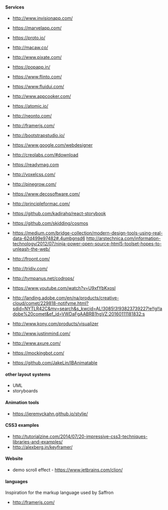 #### Services

- http://www.invisionapp.com/
- https://marvelapp.com/
- https://proto.io/
- http://macaw.co/
- http://www.pixate.com/
- https://popapp.in/
- https://www.flinto.com/
- https://www.fluidui.com/
- http://www.appcooker.com/
- https://atomic.io/
- http://neonto.com/
- http://framerjs.com/
- http://bootstrapstudio.io/
- https://www.google.com/webdesigner
- http://creolabs.com/#download
- https://readymag.com
- http://voxelcss.com/
- http://pinegrow.com/
- https://www.decosoftware.com/
- http://principleformac.com/
- https://github.com/kadirahq/react-storybook
- https://github.com/skidding/cosmos

- https://medium.com/bridge-collection/modern-design-tools-using-real-data-62d499e97482#.4umbgnsd6 http://arstechnica.com/information-technology/2012/07/ninja-power-open-source-html5-toolset-hopes-to-unleash-the-web/
- http://froont.com/
- http://tridiv.com/
- http://tympanus.net/codrops/
- https://www.youtube.com/watch?v=U9xfYbKxosI
- http://landing.adobe.com/en/na/products/creative-cloud/comet/229818-notifyme.html?sdid=NYTLR42C&mv=search&s_kwcid=AL!3085!3!93823739227!e!!g!!adobe%20comet&ef_id=VWDaFgAABRB1hgVZ:20160111181832:s
- http://www.kony.com/products/visualizer
- http://www.justinmind.com/
- http://www.axure.com/
- https://mockingbot.com/
- https://github.com/JakeLin/IBAnimatable

#### other layout systems

- UML
- storyboards


#### Animation tools

- https://jeremyckahn.github.io/stylie/


#### CSS3 examples

- http://tutorialzine.com/2014/07/20-impressive-css3-techniques-libraries-and-examples/
- http://alexberg.in/keyframer/

#### Website

- demo scroll effect - https://www.jetbrains.com/clion/

#### languages

Inspiration for the markup language used by Saffron

- http://framerjs.com/
